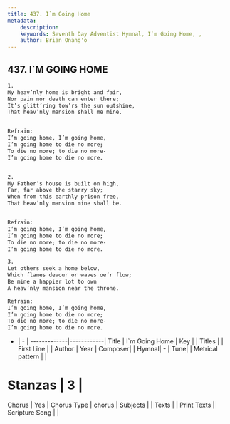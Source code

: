 ```yaml
---
title: 437. I`m Going Home
metadata:
    description: 
    keywords: Seventh Day Adventist Hymnal, I`m Going Home, , 
    author: Brian Onang'o
---
```



## 437. I`M GOING HOME

```txt
1.
My heav’nly home is bright and fair,
Nor pain nor death can enter there;
It’s glitt’ring tow’rs the sun outshine,
That heav’nly mansion shall me mine.


Refrain:
I’m going home, I’m going home,
I’m going home to die no more;
To die no more; to die no more-
I’m going home to die no more.


2.
My Father’s house is built on high,
Far, far above the starry sky;
When from this earthly prison free,
That heav’nly mansion mine shall be.


Refrain:
I’m going home, I’m going home,
I’m going home to die no more;
To die no more; to die no more-
I’m going home to die no more.

3.
Let others seek a home below,
Which flames devour or waves oe’r flow;
Be mine a happier lot to own
A heav’nly mansion near the throne.

Refrain:
I’m going home, I’m going home,
I’m going home to die no more;
To die no more; to die no more-
I’m going home to die no more.

```

- |   -  |
-------------|------------|
Title | I`m Going Home |
Key |  |
Titles |  |
First Line |  |
Author | 
Year | 
Composer|  |
Hymnal|  - |
Tune|  |
Metrical pattern | |
# Stanzas | 3 |
Chorus | Yes |
Chorus Type | chorus |
Subjects |  |
Texts |  |
Print Texts | 
Scripture Song |  |
  
